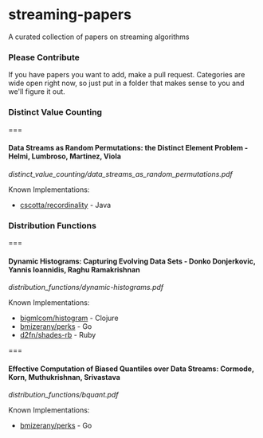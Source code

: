 streaming-papers
================

A curated collection of papers on streaming algorithms

### Please Contribute

If you have papers you want to add, make a pull request. Categories are wide open right now, so just put in a folder that makes sense to you and we'll figure it out.

### Distinct Value Counting

===

#### Data Streams as Random Permutations: the Distinct Element Problem - Helmi, Lumbroso, Martinez, Viola

_distinct_value_counting/data_streams_as_random_permutations.pdf_

Known Implementations:
* [cscotta/recordinality](https://github.com/cscotta/recordinality) - Java

### Distribution Functions

===

#### Dynamic Histograms: Capturing Evolving Data Sets - Donko Donjerkovic, Yannis Ioannidis, Raghu Ramakrishnan

_distribution_functions/dynamic-histograms.pdf_

Known Implementations:
* [bigmlcom/histogram](https://github.com/bigmlcom/histogram) - Clojure
* [bmizerany/perks](https://github.com/bmizerany/perks/blob/histo/histogram/histogram.go) - Go
* [d2fn/shades-rb](https://github.com/d2fn/shades-rb) - Ruby

===

#### Effective Computation of Biased Quantiles over Data Streams: Cormode, Korn, Muthukrishnan, Srivastava

_distribution_functions/bquant.pdf_

Known Implementations:
* [bmizerany/perks](https://github.com/bmizerany/perks/blob/histo/quantile/stream.go) - Go
